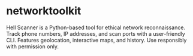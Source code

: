 # networktoolkit
Hell Scanner is a Python-based tool for ethical network reconnaissance. Track phone numbers, IP addresses, and scan ports with a user-friendly CLI. Features geolocation, interactive maps, and history. Use responsibly with permission only.
